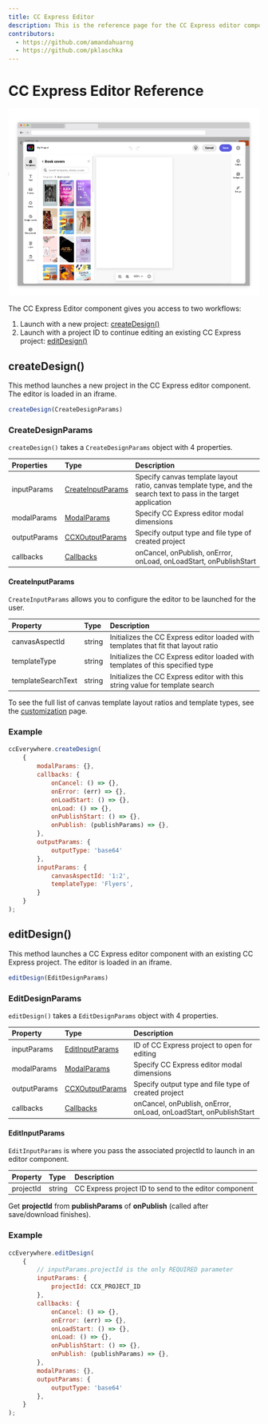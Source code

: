 ```yaml
---
title: CC Express Editor
description: This is the reference page for the CC Express editor component.
contributors:
  - https://github.com/amandahuarng
  - https://github.com/pklaschka
---
```

# CC Express Editor Reference

![Editor](editor.png)

The CC Express Editor component gives you access to two workflows: 
1. Launch with a new project: [createDesign()](#createdesign)
2. Launch with a project ID to continue editing an existing CC Express project: [editDesign()](#editdesign)

## createDesign()

This method launches a new project in the CC Express editor component. The editor is loaded in an iframe.

```js
createDesign(CreateDesignParams)
```

### CreateDesignParams
`createDesign()` takes a `CreateDesignParams` object with 4 properties.

| Properties | Type | Description
| :-- | :--| :--
| inputParams | [CreateInputParams](#createinputparams) | Specify canvas template layout ratio, canvas template type, and the search text to pass in the target application 
| modalParams | [ModalParams](../shared_types/index.md#modalparams) | Specify CC Express editor modal dimensions
| outputParams | [CCXOutputParams](../shared_types/index.md#ccxoutputparams) | Specify output type and file type of created project
| callbacks | [Callbacks](../shared_types/index.md#callbacks) | onCancel, onPublish, onError, onLoad, onLoadStart, onPublishStart

#### CreateInputParams

`CreateInputParams` allows you to configure the editor to be launched for the user.

| Property | Type| Description
| :-- | :--| :--
| canvasAspectId| string | Initializes the CC Express editor loaded with templates that fit that layout ratio
| templateType | string | Initializes the CC Express editor loaded with templates of this specified type
| templateSearchText | string | Initializes the CC Express editor with this string value for template search

To see the full list of canvas template layout ratios and template types, see the [customization](../../guides/ccx_editor/customization/index.md) page.

### Example
```js
ccEverywhere.createDesign(
    {
        modalParams: {},
        callbacks: {
            onCancel: () => {},
            onError: (err) => {},
            onLoadStart: () => {},
            onLoad: () => {},
            onPublishStart: () => {},
            onPublish: (publishParams) => {},
        },
        outputParams: { 
            outputType: 'base64'
        },
        inputParams: { 
            canvasAspectId: '1:2',
            templateType: 'Flyers',
        }
    }
); 
```


## editDesign()
This method launches a CC Express editor component with an existing CC Express project. The editor is loaded in an iframe.

```js
editDesign(EditDesignParams)
```

### EditDesignParams
`editDesign()` takes a `EditDesignParams` object with 4 properties.

| Property | Type | Description
| :-- | :--| :--
| inputParams | [EditInputParams](#editinputparams) | ID of CC Express project to open for editing
| modalParams | [ModalParams](../shared_types/index.md#modalparams) | Specify CC Express editor modal dimensions
| outputParams | [CCXOutputParams](../shared_types/index.md#ccxoutputparams) | Specify output type and file type of created project
| callbacks | [Callbacks](../shared_types/index.md#callbacks) | onCancel, onPublish, onError, onLoad, onLoadStart, onPublishStart


#### EditInputParams
`EditInputParams` is where you pass the associated projectId to launch in an editor component.
  
| Property | Type | Description 
| :-- | :--| :--
| projectId| string | CC Express project ID to send to the editor component

Get **projectId** from **publishParams** of **onPublish** (called after save/download finishes).

### Example
```js
ccEverywhere.editDesign(
    {
        // inputParams.projectId is the only REQUIRED parameter
        inputParams: { 
            projectId: CCX_PROJECT_ID 
        },
        callbacks: {
            onCancel: () => {},
            onError: (err) => {},
            onLoadStart: () => {},
            onLoad: () => {},
            onPublishStart: () => {},
            onPublish: (publishParams) => {},
        },
        modalParams: {},
        outputParams: { 
            outputType: 'base64'
        },
    }
);
```